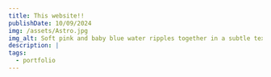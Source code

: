 ```yaml
---
title: This website!!
publishDate: 10/09/2024
img: /assets/Astro.jpg
img_alt: Soft pink and baby blue water ripples together in a subtle texture.
description: |
tags:
  - portfolio
---
```


